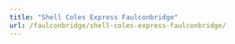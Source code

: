 ```yaml
---
title: "Shell Coles Express Faulconbridge"
url: /faulconbridge/shell-coles-express-faulconbridge/
---
```

